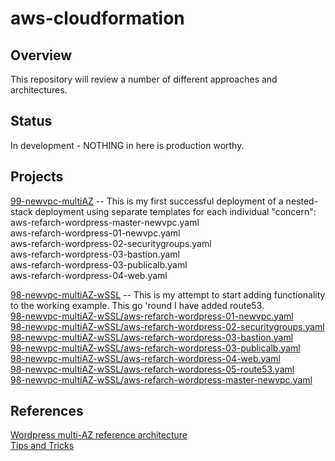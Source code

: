 # aws-cloudformation

## Overview
This repository will review a number of different approaches and architectures.

## Status
In development - NOTHING in here is production worthy.

## Projects
[99-newvpc-multiAZ](99-newvpc-multiAZ) -- This is my first successful deployment of a nested-stack deployment using separate templates for each individual "concern":  
aws-refarch-wordpress-master-newvpc.yaml  
aws-refarch-wordpress-01-newvpc.yaml  
aws-refarch-wordpress-02-securitygroups.yaml  
aws-refarch-wordpress-03-bastion.yaml  
aws-refarch-wordpress-03-publicalb.yaml  
aws-refarch-wordpress-04-web.yaml  

[98-newvpc-multiAZ-wSSL](98-newvpc-multiAZ-wSSL) -- This is my attempt to start adding functionality to the working example.  This go 'round I have added route53.  
[98-newvpc-multiAZ-wSSL/aws-refarch-wordpress-01-newvpc.yaml](98-newvpc-multiAZ-wSSL/aws-refarch-wordpress-01-newvpc.yaml)  
[98-newvpc-multiAZ-wSSL/aws-refarch-wordpress-02-securitygroups.yaml](98-newvpc-multiAZ-wSSL/aws-refarch-wordpress-02-securitygroups.yaml)  
[98-newvpc-multiAZ-wSSL/aws-refarch-wordpress-03-bastion.yaml](98-newvpc-multiAZ-wSSL/aws-refarch-wordpress-03-bastion.yaml)  
[98-newvpc-multiAZ-wSSL/aws-refarch-wordpress-03-publicalb.yaml](98-newvpc-multiAZ-wSSL/aws-refarch-wordpress-03-publicalb.yaml)    
[98-newvpc-multiAZ-wSSL/aws-refarch-wordpress-04-web.yaml](98-newvpc-multiAZ-wSSL/aws-refarch-wordpress-04-web.yaml)  
[98-newvpc-multiAZ-wSSL/aws-refarch-wordpress-05-route53.yaml](98-newvpc-multiAZ-wSSL/aws-refarch-wordpress-05-route53.yaml)  
[98-newvpc-multiAZ-wSSL/aws-refarch-wordpress-master-newvpc.yaml](98-newvpc-multiAZ-wSSL/aws-refarch-wordpress-master-newvpc.yaml)  
## References

[Wordpress multi-AZ reference architecture](https://github.com/aws-samples/aws-refarch-wordpress)  
[Tips and Tricks](./tips-n-tricks.md)
